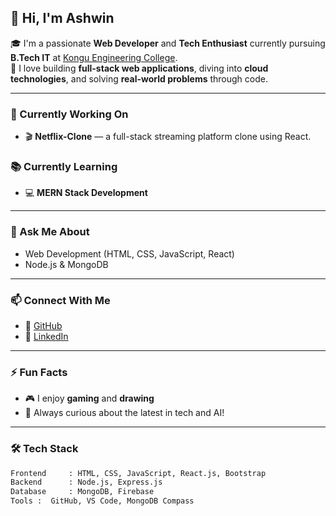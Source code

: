 ## 👋 Hi, I'm Ashwin

🎓 I'm a passionate **Web Developer** and **Tech Enthusiast** currently pursuing **B.Tech IT** at [Kongu Engineering College](https://kongu.ac.in).  
🚀 I love building **full-stack web applications**, diving into **cloud technologies**, and solving **real-world problems** through code.

---

### 🔧 Currently Working On
- 🎬 **Netflix-Clone** — a full-stack streaming platform clone using React.

### 📚 Currently Learning
- 💻 **MERN Stack Development**
  
---

### 💬 Ask Me About
- Web Development (HTML, CSS, JavaScript, React)
- Node.js & MongoDB

---

### 📫 Connect With Me
- 🔗 [GitHub](https://github.com/Ashwin-J01)
- 🔗 [LinkedIn](https://linkedin.com/in/ashwin-j01)

---

### ⚡ Fun Facts
- 🎮 I enjoy **gaming** and **drawing**
- 🧠 Always curious about the latest in tech and AI!

---

### 🛠️ Tech Stack

```bash
Frontend     : HTML, CSS, JavaScript, React.js, Bootstrap  
Backend      : Node.js, Express.js  
Database     : MongoDB, Firebase  
Tools :  GitHub, VS Code, MongoDB Compass

